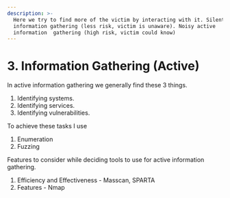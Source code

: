 ```yaml
---
description: >-
  Here we try to find more of the victim by interacting with it. Silent active 
  information gathering (less risk, victim is unaware). Noisy active
  information  gathering (high risk, victim could know)
---
```


# 3. Information Gathering \(Active\)

In active information gathering we generally find these 3 things.

1. Identifying systems.
2. Identifying services.
3. Identifying vulnerabilities.

To achieve these tasks I use

1. Enumeration
2. Fuzzing

Features to consider while deciding tools to use for active information gathering.

1. Efficiency and Effectiveness - Masscan, SPARTA
2. Features - Nmap

